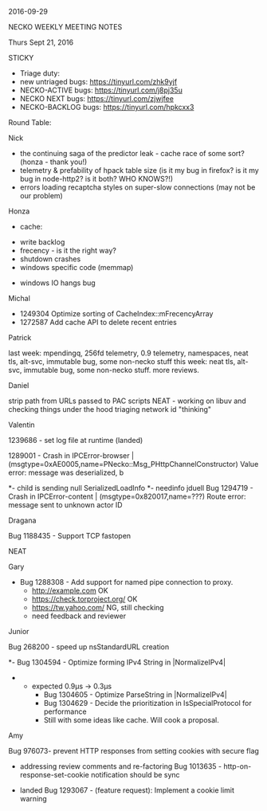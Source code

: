 2016-09-29

NECKO WEEKLY MEETING NOTES

Thurs Sept 21, 2016

STICKY

- Triage duty:
-  new untriaged bugs: https://tinyurl.com/zhk9yjf
- NECKO-ACTIVE bugs: https://tinyurl.com/j8pj35u
- NECKO NEXT bugs: https://tinyurl.com/zjwjfee
- NECKO-BACKLOG bugs:  https://tinyurl.com/hpkcxx3

Round Table:

Nick

 - the continuing saga of the predictor leak - cache race of some sort? (honza - thank you!)
 - telemetry & prefability of hpack table size (is it my bug in firefox? is it my bug in node-http2? is it both? WHO KNOWS?!)
 - errors loading recaptcha styles on super-slow connections (may not be our problem)

Honza

 - cache:
* write backlog
* frecency - is it the right way?
* shutdown crashes
* windows specific code (memmap)
 - windows IO hangs bug

Michal

 - 1249304 Optimize sorting of CacheIndex::mFrecencyArray
 - 1272587 Add cache API to delete recent entries

Patrick

  last week: mpendingq, 256fd telemetry, 0.9 telemetry, namespaces, neat tls, alt-svc, immutable bug, some non-necko stuff
  this week: neat tls, alt-svc, immutable bug, some non-necko stuff. more reviews.

Daniel

 strip path from URLs passed to PAC scripts
 NEAT - working on libuv and checking things under the hood
 triaging
 network id "thinking"

Valentin

1239686 - set log file at runtime (landed)

1289001 - Crash in IPCError-browser | (msgtype=0xAE0005,name=PNecko::Msg_PHttpChannelConstructor) Value error: message was deserialized, b

*- child is sending null SerializedLoadInfo
*- needinfo jduell
Bug 1294719 - Crash in IPCError-content | (msgtype=0x820017,name=???) Route error: message sent to unknown actor ID

Dragana

Bug 1188435 -       Support TCP fastopen

NEAT

Gary

* Bug 1288308 - Add support for named pipe connection to proxy.
  - http://example.com OK
  - https://check.torproject.org/ OK
  - https://tw.yahoo.com/ NG, still checking
  - need feedback and reviewer

Junior

Bug 268200 - speed up nsStandardURL creation

*- Bug 1304594 - Optimize forming IPv4 String in |NormalizeIPv4|
*  - expected 0.9μs -> 0.3μs
     - Bug 1304605 - Optimize ParseString in |NormalizeIPv4|
     - Bug 1304629 - Decide the prioritization in IsSpecialProtocol for performance
     - Still with some ideas like cache. Will cook a proposal.

Amy

Bug 976073- prevent HTTP responses from setting cookies with secure flag

  - addressing review comments and re-factoring
Bug 1013635 - http-on-response-set-cookie notification should be sync

  - landed
Bug 1293067 - (feature request): Implement a cookie limit warning

